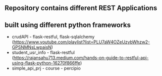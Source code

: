 ## Repository contains different REST Applications 
## built using different python frameworks

- crudAPI - flask-restful, flask-sqlalchemy (https://www.youtube.com/playlist?list=PLU7aW4OZeUzybWhzw2-GPSNMNsLwpaisN)
- student_usr_info  - flask-restful (https://rajansahu713.medium.com/hands-on-guide-to-restful-api-using-flask-python-16270f866ffe)
- simple_api_prj - course - percipio